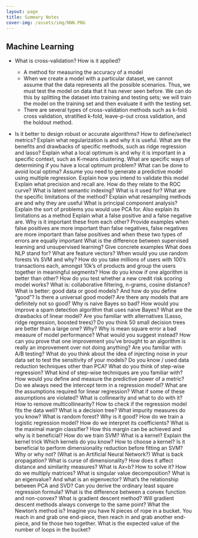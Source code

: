 ```yaml
---
layout: page
title: Summary Notes
cover-img: /assets/img/NNN.PNG
---
```

## Machine Learning

- What is cross-validation? How is it applied?
  - A method for measuring the accuracy of a model
  - When we create a model with a particular dataset, we cannot assume that the data represents all the possible scenarios. Thus, we must test the model on data that it has never seen before. We can do this by splitting the dataset into training and testing sets; we will train the model on the training set and then evaluate it with the testing set. 
  - There are several types of cross-validation methods such as k-fold cross validation, stratified k-fold, leave-p-out cross validation, and the holdout method.
  
- Is it better to design robust or accurate algorithms?
How to define/select metrics?
Explain what regularization is and why it is useful. What are the benefits and drawbacks of specific methods, such as ridge regression and lasso?
Explain what a local optimum is and why it is important in a specific context, such as K-means clustering. What are specific ways of determining if you have a local optimum problem? What can be done to avoid local optima?
Assume you need to generate a predictive model using multiple regression. Explain how you intend to validate this model
Explain what precision and recall are. How do they relate to the ROC curve?
What is latent semantic indexing? What is it used for? What are the specific limitations of the method?
Explain what resampling methods are and why they are useful
What is principal component analysis? Explain the sort of problems you would use PCA for. Also explain its limitations as a method
Explain what a false positive and a false negative are. Why is it important these from each other? Provide examples when false positives are more important than false negatives, false negatives are more important than false positives and when these two types of errors are equally important
What is the difference between supervised learning and unsupervised learning? Give concrete examples
What does NLP stand for?
What are feature vectors?
When would you use random forests Vs SVM and why?
How do you take millions of users with 100’s transactions each, amongst 10k’s of products and group the users together in meaningful segments?
How do you know if one algorithm is better than other?
How do you test whether a new credit risk scoring model works?
What is: collaborative filtering, n-grams, cosine distance?
What is better: good data or good models? And how do you define “good”? Is there a universal good model? Are there any models that are definitely not so good?
Why is naive Bayes so bad? How would you improve a spam detection algorithm that uses naive Bayes?
What are the drawbacks of linear model? Are you familiar with alternatives (Lasso, ridge regression, boosted trees)?
Do you think 50 small decision trees are better than a large one? Why?
Why is mean square error a bad measure of model performance? What would you suggest instead?
How can you prove that one improvement you’ve brought to an algorithm is really an improvement over not doing anything? Are you familiar with A/B testing?
What do you think about the idea of injecting noise in your data set to test the sensitivity of your models?
Do you know / used data reduction techniques other than PCA? What do you think of step-wise regression? What kind of step-wise techniques are you familiar with?
How would you define and measure the predictive power of a metric?
Do we always need the intercept term in a regression model?
What are the assumptions required for linear regression? What if some of these assumptions are violated?
What is collinearity and what to do with it? How to remove multicollinearity?
How to check if the regression model fits the data well?
What is a decision tree?
What impurity measures do you know?
What is random forest? Why is it good?
How do we train a logistic regression model? How do we interpret its coefficients?
What is the maximal margin classifier? How this margin can be achieved and why is it beneficial? How do we train SVM?
What is a kernel? Explain the kernel trick
Which kernels do you know? How to choose a kernel?
Is it beneficial to perform dimensionality reduction before fitting an SVM? Why or why not?
(What is an Artificial Neural Network?) What is back propagation?
What is curse of dimensionality? How does it affect distance and similarity measures?
What is Ax=b? How to solve it?
How do we multiply matrices?
What is singular value decomposition? What is an eigenvalue? And what is an eigenvector?
What’s the relationship between PCA and SVD?
Can you derive the ordinary least square regression formula?
What is the difference between a convex function and non-convex?
What is gradient descent method? Will gradient descent methods always converge to the same point?
What the Newton’s method is?
Imagine you have N pieces of rope in a bucket. You reach in and grab one end-piece, then reach in and grab another end-piece, and tie those two together. What is the expected value of the number of loops in the bucket?

